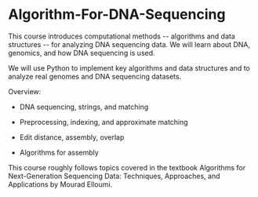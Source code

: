 # Algorithm-For-DNA-Sequencing

This course introduces computational methods -- algorithms and data structures -- for analyzing DNA sequencing data. We will learn about DNA, genomics, and how DNA sequencing is used.  

We will use Python to implement key algorithms and data structures and to analyze real genomes and DNA sequencing datasets.


Overview:

- DNA sequencing, strings, and matching

- Preprocessing, indexing, and approximate matching

- Edit distance, assembly, overlap

- Algorithms for assembly


This course roughly follows topics covered in the textbook Algorithms for Next-Generation Sequencing Data: Techniques, Approaches, and Applications by Mourad Elloumi.
